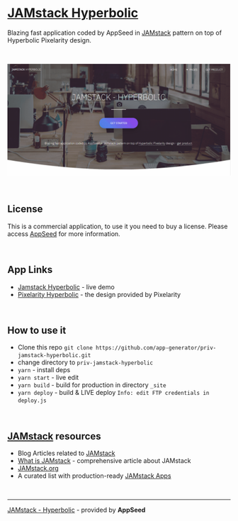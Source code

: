 # [JAMstack Hyperbolic](https://appseed.us/apps/jamstack/jamstack-hyperbolic-pixelarity)

Blazing fast application coded by AppSeed in [JAMstack](https://jamstack.org/) pattern on top of Hyperbolic Pixelarity design.

<br />

![JAMstack Hyperbolic - Gif animated intro.](https://github.com/app-generator/static/blob/master/products/jamstack-hyperbolic-intro.gif?raw=true)

<br />

## License

This is a commercial application, to use it you need to buy a license. Please access [AppSeed](https://appseed.us/pricing) for more information.

<br />

## App Links

- [Jamstack Hyperbolic](https://jamstack-hyperbolic.appseed.us/) - live demo
- [Pixelarity Hyperbolic](https://pixelarity.com/hyperbolic) - the design provided by Pixelarity 

<br />

## How to use it

- Clone this repo `git clone https://github.com/app-generator/priv-jamstack-hyperbolic.git`
- change directory to `priv-jamstack-hyperbolic`
- `yarn` - install deps
- `yarn start` - live edit
- `yarn build` - build for production in directory `_site`
- `yarn deploy` - build & LIVE deploy `Info: edit FTP credentials in deploy.js `

<br />

## [JAMstack](https://jamstack.org/) resources

- Blog Articles related to [JAMstack](https://blog.appseed.us/tag/jamstack/)
- [What is JAMstack](https://blog.appseed.us/what-is-jamstack/) - comprehensive article about JAMstack
- [JAMstack.org](https://jamstack.org/)
- A curated list with production-ready [JAMstack Apps](https://appseed.us/apps/jamstack)

<br />

---
[JAMstack - Hyperbolic](https://appseed.us/apps/jamstack/jamstack-hyperbolic-pixelarity) - provided by **AppSeed**
